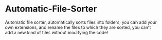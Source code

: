 # Automatic-File-Sorter
Automatic file sorter, automatically sorts files into folders, you can add your own extensions, and rename the files to which they are sorted, you can't add a new kind of files without modifying the code!
